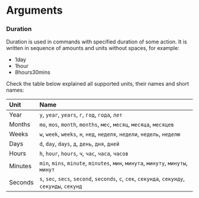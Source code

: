 # Arguments

### Duration

Duration is used in commands with specified duration of some action. It is written in sequence of amounts and units without spaces, for example:

* 1day
* 1hour
* 8hours30mins

Check the table below explained all supported units, their names and short names:

| Unit | Name |
| :--- | :--- |
| Year | `y`, `year`, `years`, `г`, `год`, `года`, `лет` |
| Months | `mo`, `mos`, `month`, `months`, `мес`, `месяц`, `месяца`, `месяцев` |
| Weeks | `w`, `week`, `weeks`, `н`, `нед`, `неделя`, `недели`, `недель`, `неделю` |
| Days | `d`, `day`, `days`, `д`, `день`, `дня`, `дней` |
| Hours | `h`, `hour`, `hours`, `ч`, `час`, `часа`, `часов` |
| Minutes | `min`, `mins`, `minute`, `minutes`, `мин`, `минута`, `минуту`, `минуты`, `минут` |
| Seconds | `s`, `sec`, `secs`, `second`, `seconds`, `c`, `сек`, `секунда`, `секунду`, `секунды`, `секунд` |

